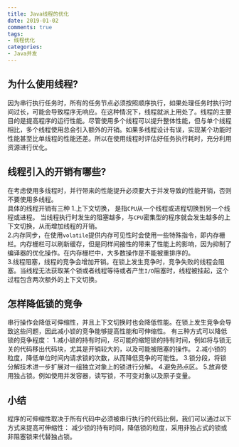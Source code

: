 ```yaml
---
title: Java线程的优化
date: 2019-01-02
comments: true 
tags:
- 线程优化
categories:  
- Java并发  
---
```


## 为什么使用线程?
因为串行执行任务时，所有的任务节点必须按照顺序执行，如果处理任务时执行时间过长，可能会导致程序无响应。在这种情况下，线程就派上用处了。线程的主要目的是提高程序的运行性能。尽管使用多个线程可以提升整体性能，但与单个线程相比，多个线程使用总会引入额外的开销。如果多线程设计有误，实现某个功能时性能甚至比单线程的性能还差。所以在使用线程时评估好任务执行耗时，充分利用资源进行优化。

## 线程引入的开销有哪些?
在考虑使用多线程时，并行带来的性能提升必须要大于并发导致的性能开销，否则不要使用多线程。  
具体的线程开销有三种
1.上下文切换， 是指`CPU`从一个线程或进程切换到另一个线程或进程。 当线程执行时发生的阻塞越多，与`CPU`密集型的程序就会发生越多的上下文切换，从而增加线程的开销。   
2.内存同步，在使用`volatile`提供内存可见性时会使用一些特殊指令，即内存栅栏。内存栅栏可以刷新缓存，但是同样间接性的带来了性能上的影响，因为抑制了编译器的优化操作。在内存栅栏中，大多数操作是不能被重排序的。   
3.线程阻塞，线程的竞争会增加开销。在锁上发生竞争时，竞争失败的线程会阻塞。当线程无法获取某个锁或者线程等待或者产生`I/O`阻塞时，线程被挂起，这个过程包含两次额外的上下文切换。

## 怎样降低锁的竞争
串行操作会降低可伸缩性，并且上下文切换时也会降低性能。在锁上发生竞争会导致这些问题，因此减小锁的竞争能够提高性能和可伸缩性。
有三种方式可以降低锁的竞争程度：
1.减小锁的持有时间，尽可能的缩短锁的持有时间，例如将与锁无关的代码移出代码块，尤其是开销较大的，以及可能被阻塞的操作。
2.减小锁的粒度，降低单位时间内请求锁的次数，从而降低竞争的可能性。
3.锁分段，将锁分解技术进一步扩展对一组独立对象上的锁进行分解。
4.避免热点区。
5.放弃使用独占锁。例如使用并发容器，读写锁，不可变对象以及原子变量。


## 小结
程序的可伸缩性取决于所有代码中必须被串行执行的代码比例，我们可以通过以下方式来提高可伸缩性：
减少锁的持有时间，降低锁的粒度，采用非独占式的锁或非阻塞锁来代替独占锁。
